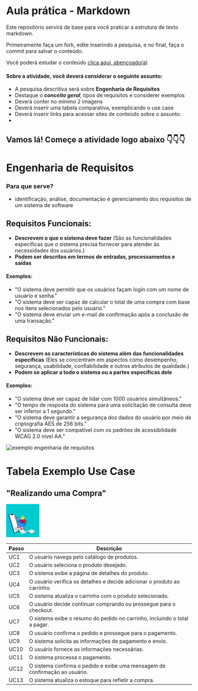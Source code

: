 # Aula prática - Markdown

Este repositório servirá de base para você praticar a estrutura de texto markdown. 

Primeiramente faça um fork, edite inserindo a pesquisa, e no final, faça o commit para salvar o conteúdo.

Você poderá estudar o conteúdo [clica aqui, abençoado(a)](https://docs.pipz.com/central-de-ajuda/learning-center/guia-basico-de-markdown#open)

#### Sobre a atividade, você deverá considerar o seguinte assunto:

- A pesquisa descritiva será sobre **Engenharia de Requisitos**
- Destaque o **_conceito geral_**, tipos de requisitos e considerer exemplos
- Deverá conter no mínimo 2 imagens
- Deverá inserir uma tabela comparativa, exemplicando o use case
- Deverá inserir links para acessar sites de conteúdo sobre o assunto.
- 
## Vamos lá! Começe a atividade logo abaixo 👇👇👇

# Engenharia de Requisitos
### Para que serve?
* identificação, análise, documentação e gerenciamento dos requisitos de um sistema de software

## Requisitos Funcionais:
* **Descrevem o que o sistema deve fazer** (São as funcionalidades específicas que o sistema precisa fornecer para atender às necessidades dos usuários.)
* **Podem ser descritos em termos de entradas, processamentos e saídas**
#### Exemplos:
* "O sistema deve permitir que os usuários façam login com um nome de usuário e senha."
* "O sistema deve ser capaz de calcular o total de uma compra com base nos itens selecionados pelo usuário."
* "O sistema deve enviar um e-mail de confirmação após a conclusão de uma transação."

## Requisitos Não Funcionais:
* **Descrevem as características do sistema além das funcionalidades específicas** (Eles se concentram em aspectos como desempenho, segurança, usabilidade, confiabilidade e outros atributos de qualidade.)
* **Podem se aplicar a todo o sistema ou a partes específicas dele**
#### Exemplos:
* "O sistema deve ser capaz de lidar com 1000 usuários simultâneos."
* "O tempo de resposta do sistema para uma solicitação de consulta deve ser inferior a 1 segundo."
* "O sistema deve garantir a segurança dos dados do usuário por meio de criptografia AES de 256 bits."
* "O sistema deve ser compatível com os padrões de acessibilidade WCAG 2.0 nível AA."
<img src="https://arquivo.devmedia.com.br/artigos/Fabio_Gomes_Rocha/Engenharia_Requisitos/Engenharia_Requisitos_1.jpg" alt="exemplo engenharia de requisitos" width="500px">

# Tabela Exemplo Use Case #

## "Realizando uma Compra"
<img src="https://github.com/AnaCaramelo/aulaMarkdown/blob/main/aaa.jpg?raw=true" alt="exemplo engenharia de requisitos" width="90px">

| Passo | Descrição |
|-------|-----------|
| UC1     | O usuário navega pelo catálogo de produtos. 
| UC2     | O usuário seleciona o produto desejado. 
| UC3     | O sistema exibe a página de detalhes do produto. 
| UC4     | O usuário verifica os detalhes e decide adicionar o produto ao carrinho. 
| UC5     | O sistema atualiza o carrinho com o produto selecionado. 
| UC6     | O usuário decide continuar comprando ou prossegue para o checkout. 
| UC7     | O sistema exibe o resumo do pedido no carrinho, incluindo o total a pagar. 
| UC8     | O usuário confirma o pedido e prossegue para o pagamento. 
| UC9     | O sistema solicita as informações de pagamento e envio. 
| UC10    | O usuário fornece as informações necessárias. 
| UC11    | O sistema processa o pagamento. 
| UC12    | O sistema confirma o pedido e exibe uma mensagem de confirmação ao usuário. 
| UC13    | O sistema atualiza o estoque para refletir a compra. 
